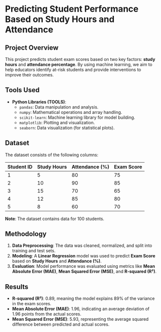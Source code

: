 # Predicting Student Performance Based on Study Hours and Attendance

## Project Overview

This project predicts student exam scores based on two key factors: **study hours** and **attendance percentage**. By using machine learning, we aim to help educators identify at-risk students and provide interventions to improve their outcomes.

## Tools Used

- **Python Libraries (TOOLS)**:
  - `pandas`: Data manipulation and analysis.
  - `numpy`: Mathematical operations and array handling.
  - `scikit-learn`: Machine learning library for model building.
  - `matplotlib`: Plotting and visualization.
  - `seaborn`: Data visualization (for statistical plots).

## Dataset

The dataset consists of the following columns:

| Student ID | Study Hours | Attendance (%) | Exam Score |
|------------|-------------|----------------|------------|
| 1          | 5           | 80             | 75         |
| 2          | 10          | 90             | 85         |
| 3          | 15          | 70             | 65         |
| 4          | 12          | 85             | 80         |
| 5          | 8           | 60             | 70         |

**Note**: The dataset contains data for 100 students.

## Methodology

1. **Data Preprocessing**: The data was cleaned, normalized, and split into training and test sets.
2. **Modeling**: A **Linear Regression** model was used to predict **Exam Score** based on **Study Hours** and **Attendance (%)**.
3. **Evaluation**: Model performance was evaluated using metrics like **Mean Absolute Error (MAE)**, **Mean Squared Error (MSE)**, and **R-squared (R²)**.

## Results

- **R-squared (R²)**: 0.89, meaning the model explains 89% of the variance in the exam scores.
- **Mean Absolute Error (MAE)**: 1.96, indicating an average deviation of 1.96 points from the actual scores.
- **Mean Squared Error (MSE)**: 5.93, representing the average squared difference between predicted and actual scores.


